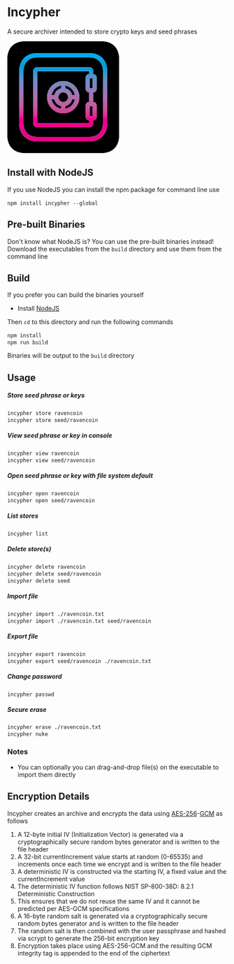 
# Incypher

A secure archiver intended to store crypto keys and seed phrases

![Incypher Logo](_artifacts/icon-logo.png)

## Install with NodeJS

If you use NodeJS you can install the npm package for command line use

```
npm install incypher --global
```

## Pre-built Binaries

Don't know what NodeJS is? You can use the pre-built binaries instead!
<br/>
Download the executables from the ```build``` directory and use them from the command line

## Build

If you prefer you can build the binaries yourself

- Install [NodeJS](https://nodejs.org/en/)

Then ```cd``` to this directory and run the following commands

```
npm install
npm run build
```

Binaries will be output to the ```build``` directory

## Usage

##### Store seed phrase or keys

```
incypher store ravencoin
incypher store seed/ravencoin
```

##### View seed phrase or key in console

```
incypher view ravencoin
incypher view seed/ravencoin
```

##### Open seed phrase or key with file system default

```
incypher open ravencoin
incypher open seed/ravencoin
```

##### List stores

```
incypher list
```

##### Delete store(s)

```
incypher delete ravencoin
incypher delete seed/ravencoin
incypher delete seed
```

##### Import file

```
incypher import ./ravencoin.txt
incypher import ./ravencoin.txt seed/ravencoin
```

##### Export file

```
incypher export ravencoin
incypher export seed/ravencoin ./ravencoin.txt
```

##### Change password

```
incypher passwd
```

##### Secure erase

```
incypher erase ./ravencoin.txt
incypher nuke
```

### Notes
- You can optionally you can drag-and-drop file(s) on the executable to import them directly

## Encryption Details

Incypher creates an archive and encrypts the data using [AES-256](https://en.wikipedia.org/wiki/Advanced_Encryption_Standard)-[GCM](https://en.wikipedia.org/wiki/Galois/Counter_Mode) as follows

1. A 12-byte initial IV (Initialization Vector) is generated via a cryptographically secure random bytes generator and is written to the file header
2. A 32-bit currentIncrement value starts at random (0-65535) and increments once each time we encrypt and is written to the file header
3. A deterministic IV is constructed via the starting IV, a fixed value and the currentIncrement value
4. The deterministic IV function follows NIST SP-800-38D: 8.2.1 Deterministic Construction
5. This ensures that we do not reuse the same IV and it cannot be predicted per AES-GCM specifications
6. A 16-byte random salt is generated via a cryptographically secure random bytes generator and is written to the file header
7. The random salt is then combined with the user passphrase and hashed via scrypt to generate the 256-bit encryption key
8. Encryption takes place using AES-256-GCM and the resulting GCM integrity tag is appended to the end of the ciphertext
